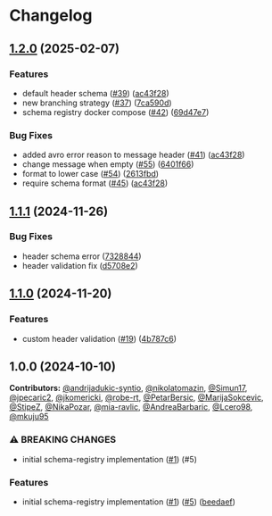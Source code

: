 # Changelog

## [1.2.0](https://github.com/dataphos/schema-registry/compare/v1.1.1...v1.2.0) (2025-02-07)


### Features

* default header schema ([#39](https://github.com/dataphos/schema-registry/issues/39)) ([ac43f28](https://github.com/dataphos/schema-registry/commit/ac43f28d719c5e07e525e77aca56ae28b7ac02fe))
* new branching strategy ([#37](https://github.com/dataphos/schema-registry/issues/37)) ([7ca590d](https://github.com/dataphos/schema-registry/commit/7ca590dfab3ee9ad15a9c4969c96e50dc21b13a2))
* schema registry docker compose ([#42](https://github.com/dataphos/schema-registry/issues/42)) ([69d47e7](https://github.com/dataphos/schema-registry/commit/69d47e7de965ab0349216b66d1ee12cfa825085e))


### Bug Fixes

* added avro error reason to message header ([#41](https://github.com/dataphos/schema-registry/issues/41)) ([ac43f28](https://github.com/dataphos/schema-registry/commit/ac43f28d719c5e07e525e77aca56ae28b7ac02fe))
* change message when empty ([#55](https://github.com/dataphos/schema-registry/issues/55)) ([6401f66](https://github.com/dataphos/schema-registry/commit/6401f66870042a71f3df3511154228f295ab945c))
* format to lower case ([#54](https://github.com/dataphos/schema-registry/issues/54)) ([2613fbd](https://github.com/dataphos/schema-registry/commit/2613fbd87f5b1e8d96cea65e03096748ce7683f0))
* require schema format ([#45](https://github.com/dataphos/schema-registry/issues/45)) ([ac43f28](https://github.com/dataphos/schema-registry/commit/ac43f28d719c5e07e525e77aca56ae28b7ac02fe))

## [1.1.1](https://github.com/dataphos/schema-registry/compare/v1.1.0...v1.1.1) (2024-11-26)


### Bug Fixes

* header schema error ([7328844](https://github.com/dataphos/schema-registry/commit/7328844e6e6309e3c99c7c2f9c750aba984a994e))
* header validation fix ([d5708e2](https://github.com/dataphos/schema-registry/commit/d5708e271d173ff1a697b07bb1c62b7b506db383))

## [1.1.0](https://github.com/dataphos/schema-registry/compare/v1.0.0...v1.1.0) (2024-11-20)


### Features

* custom header validation ([#19](https://github.com/dataphos/schema-registry/issues/19)) ([4b787c6](https://github.com/dataphos/schema-registry/commit/4b787c6cad26a2bad1009f44028950e299f45dc6))

## 1.0.0 (2024-10-10)

**Contributors:** 
[@andrijadukic-syntio](https://github.com/andrijadukic-syntio),
[@nikolatomazin](https://github.com/nikolatomazin),
[@Simun17](https://github.com/Simun17),
[@jpecaric2](https://github.com/jpecaric2),
[@jkomericki](https://github.com/jkomericki),
[@robe-rt](https://github.com/robe-rt),
[@PetarBersic](https://github.com/PetarBersic),
[@MarijaSokcevic](https://github.com/MarijaSokcevic),
[@StipeZ](https://github.com/StipeZ),
[@NikaPozar](https://github.com/NikaPozar),
[@mia-ravlic](https://github.com/mia-ravlic),
[@AndreaBarbaric](https://github.com/AndreaBarbaric),
[@Lcero98](https://github.com/Lcero98),
[@mkuju95](https://github.com/mkuju95)

### ⚠ BREAKING CHANGES

* initial schema-registry implementation ([#1](https://github.com/dataphos/schema-registry/issues/1)) (#5)

### Features

* initial schema-registry implementation ([#1](https://github.com/dataphos/schema-registry/issues/1)) ([#5](https://github.com/dataphos/schema-registry/issues/5)) ([beedaef](https://github.com/dataphos/schema-registry/commit/beedaef818b5490a68318cceea077c361a5f8818))
